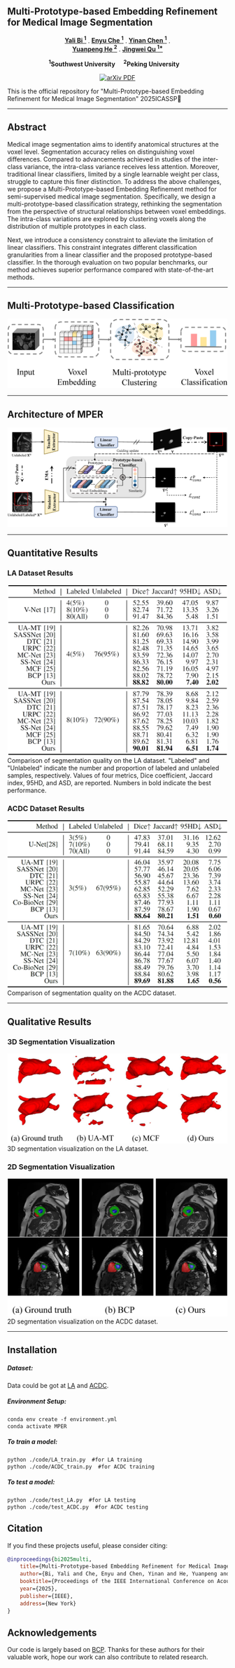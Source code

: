 



## Multi-Prototype-based Embedding Refinement for Medical Image Segmentation

<p align="center">
    <a href="https://scholar.google.com/citations?user=8V6O60gAAAAJ&hl=en"><strong>Yali Bi <sup>1</sup></strong></a>
    .
    <a href=""><strong>Enyu Che <sup>1</sup></strong></a>
    .
    <a href="https://scholar.google.com.hk/citations?user=-WKfgd0AAAAJ&hl=zh-CN"><strong>Yinan Chen <sup>1</sup></strong></a>
    .
    <br><a href="https://scholar.google.com/citations?user=HaefBCQAAAAJ&hl=en&authuser=1"><strong>Yuanpeng He <sup>2</sup></strong></a>
    .
    <a href="https://jingweiqu.github.io/"><strong>Jingwei Qu <sup>1*</sup></strong></a>
<p align="center">
    <strong><sup>1</sup>Southwest University </strong> &nbsp;&nbsp;&nbsp; 
    <strong><sup>2</sup>Peking University</strong> &nbsp;&nbsp;&nbsp; 


<p align="center">
    <a href='https://arxiv.org/abs/2503.14343'>
      <img src='https://img.shields.io/badge/arXiv-PDF-green?style=flat&logo=arXiv&logoColor=green' alt='arXiv PDF'>
         </a>  

This is the official repository for "Multi-Prototype-based Embedding Refinement for Medical Image Segmentation" 2025ICASSP🚀 

---

## Abstract

Medical image segmentation aims to identify anatomical structures at the voxel level. Segmentation accuracy relies on distinguishing voxel differences. Compared to advancements achieved in studies of the inter-class variance, the intra-class variance receives less attention. Moreover, traditional linear classifiers, limited by a single learnable weight per class, struggle to capture this finer distinction.  To address the above challenges, we propose a Multi-Prototype-based Embedding Refinement method for semi-supervised medical image segmentation. Specifically, we design a multi-prototype-based classification strategy, rethinking the segmentation from the perspective of structural relationships between voxel embeddings. The intra-class variations are explored by clustering voxels along the distribution of multiple prototypes in each class.  

Next, we introduce a consistency constraint to alleviate the limitation of linear classifiers. This constraint integrates different classification granularities from a linear classifier and the proposed prototype-based classifier. In the thorough evaluation on two popular benchmarks, our method achieves superior performance compared with state-of-the-art methods.

---

## Multi-Prototype-based Classification

![Multi-Prototype-based Classification](image/introduction.jpg)

---

## Architecture of MPER

![Architecture of MPER](image/architecture.jpg)

---

## Quantitative Results

### LA Dataset Results

![Quantitative Results - LA](image/quantitative.png)  
Comparison of segmentation quality on the LA dataset. "Labeled" and "Unlabeled" indicate the number and proportion of labeled and unlabeled samples, respectively. Values of four metrics, Dice coefficient, Jaccard index, 95HD, and ASD, are reported. Numbers in bold indicate the best performance.

### ACDC Dataset Results

![Quantitative Results - ACDC](image/quantitative2.png)  
Comparison of segmentation quality on the ACDC dataset.

---

## Qualitative Results

### 3D Segmentation Visualization

![3D Segmentation](image/visualization.jpg)  
3D segmentation visualization on the LA dataset.

### 2D Segmentation Visualization

![2D Segmentation](image/visualization2.jpg)  
2D segmentation visualization on the ACDC dataset.

---

## Installation

##### Dataset:

Data could be got at [LA](https://github.com/yulequan/UA-MT/tree/master/data) and [ACDC](https://github.com/HiLab-git/SSL4MIS/tree/master/data/ACDC).

##### Environment Setup:

```
conda env create -f environment.yml
conda activate MPER
```

##### To train a model:

```
python ./code/LA_train.py  #for LA training
python ./code/ACDC_train.py  #for ACDC training
```

##### To test a model:

```
python ./code/test_LA.py  #for LA testing
python ./code/test_ACDC.py  #for ACDC testing
```

## Citation

If you find these projects useful, please consider citing:

```bibtex
@inproceedings{bi2025multi,
    title={Multi-Prototype-based Embedding Refinement for Medical Image Segmentation},
    author={Bi, Yali and Che, Enyu and Chen, Yinan and He, Yuanpeng and Qu, Jingwei},
    booktitle={Proceedings of the IEEE International Conference on Acoustics, Speech and Signal Processing},
    year={2025},
    publisher={IEEE},
    address={New York}
}
```

## Acknowledgements
Our code is largely based on [BCP](https://github.com/DeepMed-Lab-ECNU/BCP). Thanks for these authors for their valuable work, hope our work can also contribute to related research.





